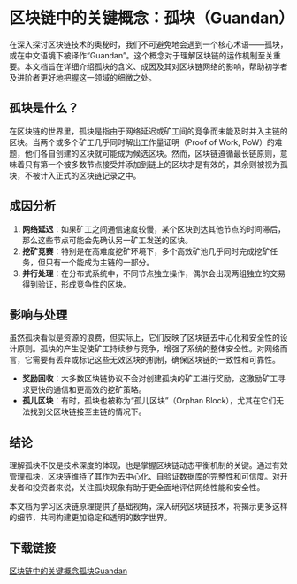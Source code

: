 # 区块链中的关键概念：孤块（Guandan）

在深入探讨区块链技术的奥秘时，我们不可避免地会遇到一个核心术语——孤块，或在中文语境下被译作“Guandan”。这个概念对于理解区块链的运作机制至关重要。本文档旨在详细介绍孤块的含义、成因及其对区块链网络的影响，帮助初学者及进阶者更好地把握这一领域的细微之处。

## 孤块是什么？

在区块链的世界里，孤块是指由于网络延迟或矿工间的竞争而未能及时并入主链的区块。当两个或多个矿工几乎同时解出工作量证明（Proof of Work, PoW）的难题，他们各自创建的区块就可能成为候选区块。然而，区块链遵循最长链原则，意味着只有第一个被多数节点接受并添加到链上的区块才是有效的，其余则被视为孤块，不被计入正式的区块链记录之中。

## 成因分析

1. **网络延迟**：如果矿工之间通信速度较慢，某个区块到达其他节点的时间滞后，那么这些节点可能会先确认另一矿工发送的区块。
2. **挖矿竞赛**：特别是在高难度挖矿环境下，多个高效矿池几乎同时完成挖矿任务，但只有一个能成为主链的一部分。
3. **并行处理**：在分布式系统中，不同节点独立操作，偶尔会出现两组独立的交易得到验证，形成竞争性的区块。

## 影响与处理

虽然孤块看似是资源的浪费，但实际上，它们反映了区块链去中心化和安全性的设计原则。孤块的产生促使矿工持续参与竞争，增强了系统的整体安全性。对网络而言，它需要有丢弃或标记这些无效区块的机制，确保区块链的一致性和可靠性。

- **奖励回收**：大多数区块链协议不会对创建孤块的矿工进行奖励，这激励矿工寻求更快的通信和更高效的挖矿策略。
- **孤儿区块**：有时，孤块也被称为“孤儿区块”（Orphan Block），尤其在它们无法找到父区块链接至主链的情况下。

## 结论

理解孤块不仅是技术深度的体现，也是掌握区块链动态平衡机制的关键。通过有效管理孤块，区块链维持了其作为去中心化、自验证数据库的完整性和可信度。对开发者和投资者来说，关注孤块现象有助于更全面地评估网络性能和安全性。

本文档为学习区块链原理提供了基础视角，深入研究区块链技术，将揭示更多这样的细节，共同构建更加稳定和透明的数字世界。

## 下载链接

[区块链中的关键概念孤块Guandan](https://pan.quark.cn/s/8d0679facb94)